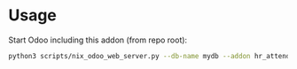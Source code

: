 # Usage

Start Odoo including this addon (from repo root):

```bash
python3 scripts/nix_odoo_web_server.py --db-name mydb --addon hr_attendance_geolocation
```
